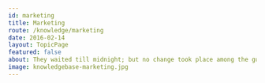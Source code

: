 ```yaml
---
id: marketing
title: Marketing
route: /knowledge/marketing
date: 2016-02-14
layout: TopicPage
featured: false
about: They waited till midnight; but no change took place among the guards.
image: knowledgebase-marketing.jpg
---
```

